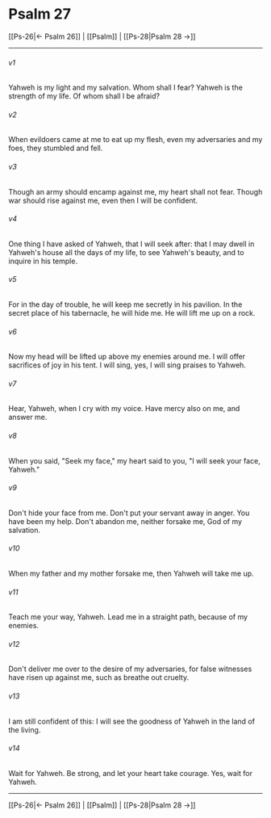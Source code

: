 # Psalm 27

[[Ps-26|← Psalm 26]] | [[Psalm]] | [[Ps-28|Psalm 28 →]]
***



###### v1 
Yahweh is my light and my salvation. Whom shall I fear? Yahweh is the strength of my life. Of whom shall I be afraid? 

###### v2 
When evildoers came at me to eat up my flesh, even my adversaries and my foes, they stumbled and fell. 

###### v3 
Though an army should encamp against me, my heart shall not fear. Though war should rise against me, even then I will be confident. 

###### v4 
One thing I have asked of Yahweh, that I will seek after: that I may dwell in Yahweh's house all the days of my life, to see Yahweh's beauty, and to inquire in his temple. 

###### v5 
For in the day of trouble, he will keep me secretly in his pavilion. In the secret place of his tabernacle, he will hide me. He will lift me up on a rock. 

###### v6 
Now my head will be lifted up above my enemies around me. I will offer sacrifices of joy in his tent. I will sing, yes, I will sing praises to Yahweh. 

###### v7 
Hear, Yahweh, when I cry with my voice. Have mercy also on me, and answer me. 

###### v8 
When you said, "Seek my face," my heart said to you, "I will seek your face, Yahweh." 

###### v9 
Don't hide your face from me. Don't put your servant away in anger. You have been my help. Don't abandon me, neither forsake me, God of my salvation. 

###### v10 
When my father and my mother forsake me, then Yahweh will take me up. 

###### v11 
Teach me your way, Yahweh. Lead me in a straight path, because of my enemies. 

###### v12 
Don't deliver me over to the desire of my adversaries, for false witnesses have risen up against me, such as breathe out cruelty. 

###### v13 
I am still confident of this: I will see the goodness of Yahweh in the land of the living. 

###### v14 
Wait for Yahweh. Be strong, and let your heart take courage. Yes, wait for Yahweh.

***
[[Ps-26|← Psalm 26]] | [[Psalm]] | [[Ps-28|Psalm 28 →]]
